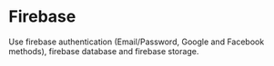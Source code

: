 # Firebase
Use firebase authentication (Email/Password, Google and Facebook methods), firebase database and firebase storage.
